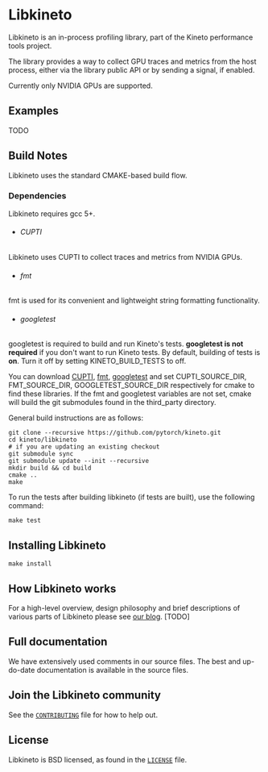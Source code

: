 # Libkineto

Libkineto is an in-process profiling library, part of the Kineto performance
tools project.

The library provides a way to collect GPU traces and metrics from the host
process, either via the library public API or by sending a signal, if enabled.

Currently only NVIDIA GPUs are supported.

## Examples

TODO

## Build Notes
Libkineto uses the standard CMAKE-based build flow.

### Dependencies
Libkineto requires gcc 5+.

+ ###### CUPTI
Libkineto uses CUPTI to collect traces and metrics from NVIDIA GPUs.

+ ###### fmt
fmt is used for its convenient and lightweight string formatting functionality.

+ ###### googletest
googletest is required to build and run Kineto's tests. **googletest is not
required** if you don't want to run Kineto tests. By default, building of tests
is **on**. Turn it off by setting KINETO\_BUILD\_TESTS to off.

You can download [CUPTI][1], [fmt][2], [googletest][3] and set
CUPTI\_SOURCE\_DIR, FMT\_SOURCE\_DIR, GOOGLETEST\_SOURCE\_DIR respectively for
cmake to find these libraries. If the fmt and googletest variables are not set, cmake will
build the git submodules found in the third\_party directory.

General build instructions are as follows:

```
git clone --recursive https://github.com/pytorch/kineto.git
cd kineto/libkineto
# if you are updating an existing checkout
git submodule sync
git submodule update --init --recursive
mkdir build && cd build
cmake ..
make
```

To run the tests after building libkineto (if tests are built), use the following
command:
```
make test
```

## Installing Libkineto
```
make install
```

## How Libkineto works
For a high-level overview, design philosophy and brief descriptions of various
parts of Libkineto please see [our blog][4]. [TODO]

## Full documentation
We have extensively used comments in our source files. The best and up-do-date
documentation is available in the source files.

## Join the Libkineto community
See the [`CONTRIBUTING`](CONTRIBUTING.md) file for how to help out.

## License
Libkineto is BSD licensed, as found in the [`LICENSE`](LICENSE) file.


[1]:https://developer.nvidia.com/CUPTI-CTK10_2
[2]:https://github.com/fmt
[3]:https://github.com/google/googletest
[4]:https://code.fb.com/ml-applications/kineto
